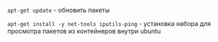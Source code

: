 `apt-get update` - обновить пакеты
 
`apt-get install -y net-tools iputils-ping` - установка набора для просмотра пакетов из контейнеров внутри ubuntu
